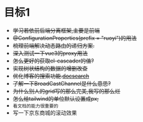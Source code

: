 # 目标1
- ~~学习若依前后端分离框架,主要是前端~~
- ~~@ConfigurationProperties(prefix = "ruoyi")的用法~~
- ~~梳理前端解决动态路由的递归方案.~~
- ~~深入测试一下vue3的proxy用法~~
- ~~怎么更好的获取el-cascader的值?~~
- ~~实现树状结构的数据的增删改查~~
- ~~优化博客的搜索功能.[docsearch](https://docsearch.algolia.com/)~~
- ~~了解一下BroadCastChannel是什么意思?~~
- ~~为什么别人的grid写的那么完美,我写的那么烂~~
- ~~怎么给tailwind的单位默认设置成px;~~
- `看文档的能力很重要的`
- 写一下京东商城的滚动效果
